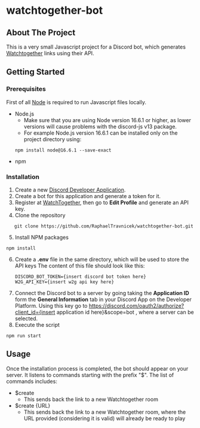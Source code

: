 # watchtogether-bot

## About The Project

This is a very small Javascript project for a Discord bot, which generates [Watchtogether](https://community.w2g.tv/) links using their API.

## Getting Started

### Prerequisites

First of all [Node](https://nodejs.org/en/) is required to run Javascript files locally.

- Node.js
  - Make sure that you are using Node version 16.6.1 or higher, as lower versions will cause problems with the discord-js v13 package.
  - For example Node.js version 16.6.1 can be installed only on the project directory using:
  ```
  npm install node@16.6.1 --save-exact
  ```

* npm

### Installation

1. Create a new [Discord Developer Application](https://discord.com/developers/applications).
2. Create a bot for this application and generate a token for it.
3. Register at [WatchTogether](https://w2g.tv/), then go to **Edit Profile** and generate an API key.
4. Clone the repository

```
   git clone https://github.com/RaphaelTravnicek/watchtogether-bot.git
```

5. Install NPM packages

```
npm install
```

6. Create a **.env** file in the same directory, which will be used to store the API keys
   The content of this file should look like this:
   ```
   DISCORD_BOT_TOKEN={insert discord bot token here}
   W2G_API_KEY={insert w2g api key here}
   ```
7. Connect the Discord bot to a server by going taking the **Application ID** form the **General Information** tab in your Discord App on the Developer Platform. Using this key go to https://discord.com/oauth2/authorize?client_id={insert application id here}&scope=bot , where a server can be selected.
8. Execute the script

```
npm run start
```

## Usage

Once the installation process is completed, the bot should appear on your server. It listens to commands starting with the prefix "$". The list of commands includes:

- $create
  - This sends back the link to a new Watchtogether room
- $create {URL}
  - This sends back the link to a new Watchtogether room, where the URL provided (considering it is valid) will already be ready to play
